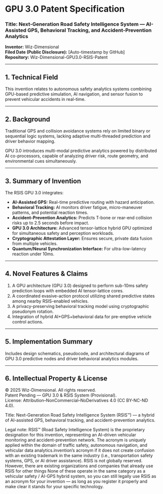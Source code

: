 # GPU 3.0 Patent Specification  
### Title: Next-Generation Road Safety Intelligence System — AI-Assisted GPS, Behavioral Tracking, and Accident-Prevention Analytics  
**Inventor:** Wiz-Dimensional  
**Filed Date (Public Disclosure):** [Auto-timestamp by GitHub]  
**Repository:** Wiz-Dimensional-GPU3.0-RSIS-Patent  

---

## 1. Technical Field
This invention relates to autonomous safety analytics systems combining GPU-based predictive simulation, AI navigation, 
and sensor fusion to prevent vehicular accidents in real-time.

---

## 2. Background
Traditional GPS and collision avoidance systems rely on limited binary or sequential logic systems, lacking adaptive
multi-threaded prediction and driver behavior mapping.  

GPU 3.0 introduces multi-modal predictive analytics powered by distributed AI co-processors, capable of analyzing driver risk, 
route geometry, and environmental cues simultaneously.

---

## 3. Summary of Invention
The RSIS GPU 3.0 integrates:
- **AI-Assisted GPS:** Real-time predictive routing with hazard anticipation.
- **Behavioral Tracking:** AI monitors driver fatigue, micro-maneuver patterns, and potential reaction times.
- **Accident-Prevention Analytics:** Predicts T-bone or rear-end collision risks up to 2.5 seconds before impact.
- **GPU 3.0 Architecture:** Advanced tensor-lattice hybrid GPU optimized for simultaneous safety and perception workloads.
- **Cryptographic Attestation Layer:** Ensures secure, private data fusion from multiple vehicles.
- **Quantum/Neural Synchronization Interface:** For ultra-low-latency reaction under 10ms.

---

## 4. Novel Features & Claims
1. A GPU architecture (GPU 3.0) designed to perform sub-10ms safety prediction loops with embedded AI tensor-lattice cores.  
2. A coordinated evasive-action protocol utilizing shared predictive states among nearby RSIS-enabled vehicles.  
3. A privacy-preserving behavioral tracking model using cryptographic pseudonym rotation.  
4. Integration of hybrid AI+GPS+behavioral data for pre-emptive vehicle control actions.  

---

## 5. Implementation Summary
Includes design schematics, pseudocode, and architectural diagrams of GPU 3.0 predictive nodes and driver behavioral analytics modules.

---

## 6. Intellectual Property & License
© 2025 Wiz-Dimensional. All rights reserved.  
Patent Pending — GPU 3.0 & RSIS System (Provisional).  
License: Attribution–NonCommercial–NoDerivatives 4.0 (CC BY-NC-ND 4.0).













Title:
Next-Generation Road Safety Intelligence System (RSIS™) — a hybrid of AI-assisted GPS, behavioral tracking, and accident-prevention analytics.

Legal note:
RSIS™ (Road Safety Intelligence System) is the proprietary designation for this invention, representing an AI-driven vehicular monitoring and accident-prevention network. The acronym is uniquely applied within the domain of traffic safety, autonomous navigation, and vehicular data analytics.invention’s acronym if it does not create confusion with an existing 
trademark in the same industry (i.e., transportation safety systems, GPS, or AI driver assistance).
RSIS is not globally reserved.
However, there are existing organizations and companies that already use RSIS for other things
None of these operate in the same category as a vehicular safety / AI-GPS hybrid system, so you can still legally 
use RSIS as an acronym for your invention — 
as long as you register it properly and make clear it stands for your specific technology.
